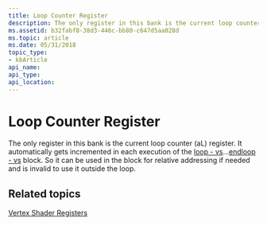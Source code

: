 ```yaml
---
title: Loop Counter Register
description: The only register in this bank is the current loop counter (aL) register.
ms.assetid: b32fabf8-38d3-446c-bb80-c647d5aa028d
ms.topic: article
ms.date: 05/31/2018
topic_type: 
- kbArticle
api_name: 
api_type: 
api_location: 
---
```


# Loop Counter Register

The only register in this bank is the current loop counter (aL) register. It automatically gets incremented in each execution of the [loop - vs](loop---vs.md)...[endloop - vs](endloop---vs.md) block. So it can be used in the block for relative addressing if needed and is invalid to use it outside the loop.

## Related topics

<dl> <dt>

[Vertex Shader Registers](dx9-graphics-reference-asm-vs-registers.md)
</dt> </dl>

 

 





